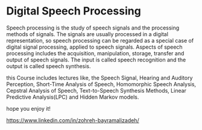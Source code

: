 # Digital Speech Processing

Speech processing is the study of speech signals and the processing methods of signals. The signals are usually processed in a digital representation, so speech processing can be regarded as a special case of digital signal processing, applied to speech signals. Aspects of speech processing includes the acquisition, manipulation, storage, transfer and output of speech signals. The input is called speech recognition and the output is called speech synthesis.

this Course includes lectures like, the Speech Signal, Hearing and Auditory Perception, Short-Time Analysis of Speech, Homomorphic Speech Analysis, Cepstral Analysis of Speech, Text-to-Speech Synthesis Methods, Linear Predictive Analysis(LPC) and Hidden Markov models.

hope you enjoy it!

https://www.linkedin.com/in/zohreh-bayramalizadeh/
